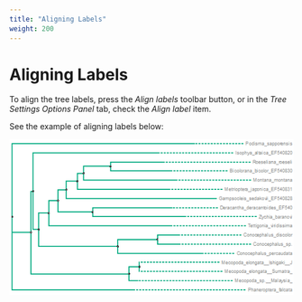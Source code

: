 ```yaml
---
title: "Aligning Labels"
weight: 200
---
```



# Aligning Labels

To align the tree labels, press the _Align labels_ toolbar button, or in the _Tree Settings Options Panel_ tab, check the _Align label_ item.

See the example of aligning labels below:


![](/images/65929733/65929734.png)